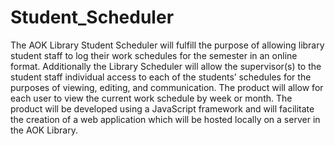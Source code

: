 # Student_Scheduler
The AOK Library Student Scheduler will fulfill the purpose of allowing library student staff to log their work schedules for the semester in an online format. Additionally the Library Scheduler will allow the supervisor(s) to the student staff individual access to each of the students’ schedules for the purposes of viewing, editing, and communication. The product will allow for each user to view the current work schedule by week or month. The product will be developed using a JavaScript framework and will facilitate the creation of a web application which will be hosted locally on a server in the AOK Library.
